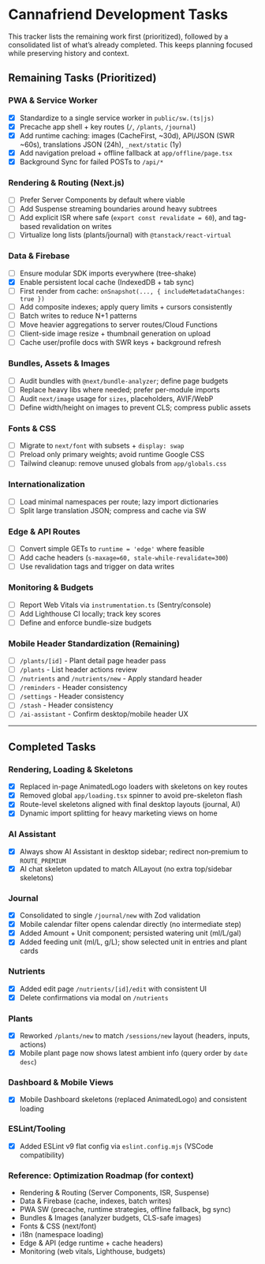 # Cannafriend Development Tasks

This tracker lists the remaining work first (prioritized), followed by a consolidated list of what’s already completed. This keeps planning focused while preserving history and context.

## Remaining Tasks (Prioritized)

### PWA & Service Worker
- [x] Standardize to a single service worker in `public/sw.(ts|js)`
- [x] Precache app shell + key routes (`/`, `/plants`, `/journal`)
- [x] Add runtime caching: images (CacheFirst, ~30d), API/JSON (SWR ~60s), translations JSON (24h), `_next/static` (1y)
- [x] Add navigation preload + offline fallback at `app/offline/page.tsx`
- [x] Background Sync for failed POSTs to `/api/*`

### Rendering & Routing (Next.js)
- [ ] Prefer Server Components by default where viable
- [ ] Add Suspense streaming boundaries around heavy subtrees
- [ ] Add explicit ISR where safe (`export const revalidate = 60`), and tag-based revalidation on writes
- [ ] Virtualize long lists (plants/journal) with `@tanstack/react-virtual`

### Data & Firebase
- [ ] Ensure modular SDK imports everywhere (tree-shake)
- [x] Enable persistent local cache (IndexedDB + tab sync)
- [ ] First render from cache: `onSnapshot(..., { includeMetadataChanges: true })`
- [ ] Add composite indexes; apply query limits + cursors consistently
- [ ] Batch writes to reduce N+1 patterns
- [ ] Move heavier aggregations to server routes/Cloud Functions
- [ ] Client-side image resize + thumbnail generation on upload
- [ ] Cache user/profile docs with SWR keys + background refresh

### Bundles, Assets & Images
- [ ] Audit bundles with `@next/bundle-analyzer`; define page budgets
- [ ] Replace heavy libs where needed; prefer per-module imports
- [ ] Audit `next/image` usage for `sizes`, placeholders, AVIF/WebP
- [ ] Define width/height on images to prevent CLS; compress public assets

### Fonts & CSS
- [ ] Migrate to `next/font` with subsets + `display: swap`
- [ ] Preload only primary weights; avoid runtime Google CSS
- [ ] Tailwind cleanup: remove unused globals from `app/globals.css`

### Internationalization
- [ ] Load minimal namespaces per route; lazy import dictionaries
- [ ] Split large translation JSON; compress and cache via SW

### Edge & API Routes
- [ ] Convert simple GETs to `runtime = 'edge'` where feasible
- [ ] Add cache headers (`s-maxage=60, stale-while-revalidate=300`)
- [ ] Use revalidation tags and trigger on data writes

### Monitoring & Budgets
- [ ] Report Web Vitals via `instrumentation.ts` (Sentry/console)
- [ ] Add Lighthouse CI locally; track key scores
- [ ] Define and enforce bundle-size budgets

### Mobile Header Standardization (Remaining)
- [ ] `/plants/[id]` - Plant detail page header pass
- [ ] `/plants` - List header actions review
- [ ] `/nutrients` and `/nutrients/new` - Apply standard header
- [ ] `/reminders` - Header consistency
- [ ] `/settings` - Header consistency
- [ ] `/stash` - Header consistency
- [ ] `/ai-assistant` - Confirm desktop/mobile header UX

---

## Completed Tasks

### Rendering, Loading & Skeletons
- [x] Replaced in-page AnimatedLogo loaders with skeletons on key routes
- [x] Removed global `app/loading.tsx` spinner to avoid pre-skeleton flash
- [x] Route-level skeletons aligned with final desktop layouts (journal, AI)
- [x] Dynamic import splitting for heavy marketing views on home

### AI Assistant
- [x] Always show AI Assistant in desktop sidebar; redirect non‑premium to `ROUTE_PREMIUM`
- [x] AI chat skeleton updated to match AILayout (no extra top/sidebar skeletons)

### Journal
- [x] Consolidated to single `/journal/new` with Zod validation
- [x] Mobile calendar filter opens calendar directly (no intermediate step)
- [x] Added Amount + Unit component; persisted watering unit (ml/L/gal)
- [x] Added feeding unit (ml/L, g/L); show selected unit in entries and plant cards
 
### Nutrients
- [x] Added edit page `/nutrients/[id]/edit` with consistent UI
- [x] Delete confirmations via modal on `/nutrients`

### Plants
- [x] Reworked `/plants/new` to match `/sessions/new` layout (headers, inputs, actions)
- [x] Mobile plant page now shows latest ambient info (query order by `date desc`)

### Dashboard & Mobile Views
- [x] Mobile Dashboard skeletons (replaced AnimatedLogo) and consistent loading

### ESLint/Tooling
- [x] Added ESLint v9 flat config via `eslint.config.mjs` (VSCode compatibility)

### Reference: Optimization Roadmap (for context)
- Rendering & Routing (Server Components, ISR, Suspense)
- Data & Firebase (cache, indexes, batch writes)
- PWA SW (precache, runtime strategies, offline fallback, bg sync)
- Bundles & Images (analyzer budgets, CLS-safe images)
- Fonts & CSS (next/font)
- i18n (namespace loading)
- Edge & API (edge runtime + cache headers)
- Monitoring (web vitals, Lighthouse, budgets)

